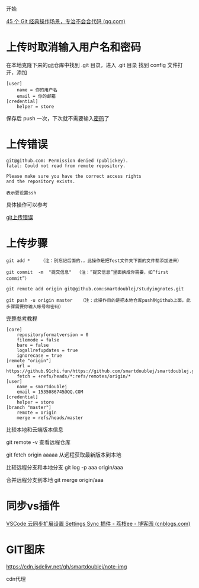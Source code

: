开始

[45 个 Git 经典操作场景，专治不会合代码 (qq.com)](https://mp.weixin.qq.com/s/M9xbi7iOKs98tAxkmJvKFQ)

# 上传时取消输入用户名和密码

在本地克隆下来的[git](https://so.csdn.net/so/search?q=git&spm=1001.2101.3001.7020)仓库中找到 .git 目录，进入 .git 目录 找到 config 文件打开，添加

```
[user]
    name = 你的用户名
    email = 你的邮箱
[credential]
    helper = store
```

保存后 push 一次，下次就不需要输入[密码](https://so.csdn.net/so/search?q=密码&spm=1001.2101.3001.7020)了

# 上传错误

```
git@github.com: Permission denied (publickey).
fatal: Could not read from remote repository.

Please make sure you have the correct access rights
and the repository exists.

表示要设置ssh
```

具体操作可以参考

[git上传错误 ](https://blog.csdn.net/weixin_44364444/article/details/118277368)

# 上传步骤

```
git add *    （注：别忘记后面的.，此操作是把Test文件夹下面的文件都添加进来）

git commit  -m  "提交信息"  （注：“提交信息”里面换成你需要，如“first commit”）

git remote add origin git@github.com:smartdoublej/studyingnotes.git

git push -u origin master   （注：此操作目的是把本地仓库push到github上面，此步骤需要你输入帐号和密码）
```

 [完整参考教程](https://cloud.tencent.com/developer/article/1504684)

```git
[core]
	repositoryformatversion = 0
	filemode = false
	bare = false
	logallrefupdates = true
	ignorecase = true
[remote "origin"]
	url = https://github.91chi.fun/https://github.com/smartdoublej/smartdoublej.github.io.git
	fetch = +refs/heads/*:refs/remotes/origin/*
[user]
    name = smartdoublej
    email = 1535086745@QQ.COM
[credential]
    helper = store
[branch "master"]
	remote = origin
	merge = refs/heads/master

```



比较本地和云端版本信息

git remote -v 查看远程仓库

git fetch origin aaaaa 从远程获取最新版本到本地

比较远程分支和本地分支 git log -p aaa origin/aaa

合并远程分支到本地 git merge origin/aaa

# 同步vs插件



[VSCode 云同步扩展设置 Settings Sync 插件 - 荔枝ee - 博客园 (cnblogs.com)](https://www.cnblogs.com/lychee/p/11214032.html)





# GIT图床

https://cdn.jsdelivr.net/gh/smartdoublej/note-img

cdn代理
